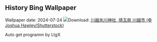 ## History Bing Wallpaper
Wallpaper date: 2024-07-24
![](https://www.bing.com/th?id=OHR.WindBell2024_JA-JP3427351394_UHD.jpg&w=1000)Download: [川越氷川神社, 埼玉県 川越市 (© Joshua Hawley/Shutterstock)](https://www.bing.com/th?id=OHR.WindBell2024_JA-JP3427351394_UHD.jpg)

Auto get programm by LtgX

